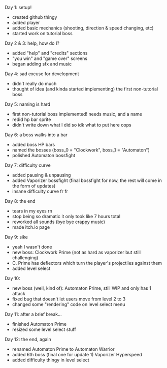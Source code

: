 Day 1: setup!
  - created github thingy
  - added player
  - added basic mechanics (shooting, direction & speed changing, etc)
  - started work on tutorial boss

Day 2 & 3: help, how do I?
  - added "help" and "credits" sections
  - "you win" and "game over" screens
  - began adding sfx and music

Day 4: sad excuse for development
  - didn't really do much
  - thought of idea (and kinda started implementing) the first non-tutorial boss

Day 5: naming is hard
  - first non-tutorial boss implemented! needs music, and a name
  - redid hp bar sprite
  - didn't write down what I did so idk what to put here oops

Day 6: a boss walks into a bar
  - added boss HP bars
  - named the bosses (boss_0 = "Clockwork", boss_1 = "Automaton")
  - polished Automaton bossfight

Day 7: difficulty curve
  - added pausing & unpausing
  - added Vaporizer bossfight (final bossfight for now, the rest will come in the form of updates)
  - insane difficulty curve fr fr

Day 8: the end
  - tears in my eyes rn
  - stop being so dramatic it only took like 7 hours total
  - reworked all sounds (bye bye crappy music)
  - made itch.io page

Day 9: sike
  - yeah I wasn't done
  - new boss: Clockwork Prime (not as hard as vaporizer but still challenging)
  - C. Prime has deflectors which turn the player's projectiles against them
  - added level select

Day 10:
  - new boss (well, kind of): Automaton Prime, still WIP and only has 1 attack
  - fixed bug that doesn't let users move from level 2 to 3
  - changed some "rendering" code on level select menu

Day 11: after a brief break...
  - finished Automaton Prime
  - resized some level select stuff

Day 12: the end, again
  - renamed Automaton Prime to Automaton Warrior
  - added 6th boss (final one for update 1) Vaporizer Hyperspeed
  - added difficulty thingy in level select